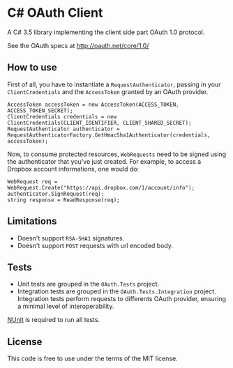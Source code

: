 ﻿C# OAuth Client
===============

A C# 3.5 library implementing the client side part OAuth 1.0 protocol.

See the OAuth specs at http://oauth.net/core/1.0/

How to use
----------

First of all, you have to instantiate a `RequestAuthenticator`, passing in your 
`ClientCredentials` and the `AccessToken` granted by an OAuth provider.

    AccessToken accessToken = new AccessToken(ACCESS_TOKEN, ACCESS_TOKEN_SECRET);
    ClientCredentials credentials = new ClientCredentials(CLIENT_IDENTIFIER, CLIENT_SHARED_SECRET);
    RequestAuthenticator authenticator = RequestAuthenticatorFactory.GetHmacSha1Authenticator(credentials, accessToken);
	
Now, to consume protected resources, `WebRequests` need to be signed using the 
authenticator that you've just created. For example, to access a Dropbox account
informations, one would do:

    WebRequest req = WebRequest.Create("https://api.dropbox.com/1/account/info");
    authenticator.SignRequest(req);
    string response = ReadResponse(req);

Limitations
-----------

* Doesn't support `RSA-SHA1` signatures.
* Doesn't support `POST` requests with url encoded body.

Tests
-----

* Unit tests are grouped in the `OAuth.Tests` project. 
* Integration tests are grouped in the `OAuth.Tests.Integration` project. 
  Integration tests perform requests to differents OAuth provider, ensuring 
  a minimal level of interoperability.

[NUnit](http://www.nunit.org/) is required to run all tests.
  
License
-------

This code is free to use under the terms of the MIT license.